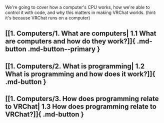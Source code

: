 We're going to cover how a computer's CPU works, how we're able to control it with code, and why this matters in making VRChat worlds. (hint: it's because VRChat runs on a computer)

## [[1. Computers/1. What are computers| 1.1 What are computers and how do they work?]]{ .md-button .md-button--primary }
## [[1. Computers/2. What is programming| 1.2 What is programming and how does it work?]]{ .md-button }
## [[1. Computers/3. How does programming relate to VRChat| 1.3 How does programming relate to VRChat?]]{ .md-button }
